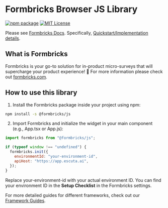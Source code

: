 # Formbricks Browser JS Library

[![npm package](https://img.shields.io/npm/v/@formbricks/js?style=flat-square)](https://www.npmjs.com/package/@formbricks/js)
[![MIT License](https://img.shields.io/badge/License-MIT-red.svg?style=flat-square)](https://opensource.org/licenses/MIT)

Please see [Formbricks Docs](https://formbricks.com/docs).
Specifically, [Quickstart/Implementation details](https://formbricks.com/docs/getting-started/quickstart-in-app-survey).

## What is Formbricks

Formbricks is your go-to solution for in-product micro-surveys that will supercharge your product experience! 🚀 For more information please check out [formbricks.com](https://formbricks.com).

## How to use this library

1. Install the Formbricks package inside your project using npm:

```bash
npm install -s @formbricks/js
```

2. Import Formbricks and initialize the widget in your main component (e.g., App.tsx or App.js):

```javascript
import formbricks from "@formbricks/js";

if (typeof window !== "undefined") {
  formbricks.init({
    environmentId: "your-environment-id",
    apiHost: "https://app.escuta.ai",
  });
}
```

Replace your-environment-id with your actual environment ID. You can find your environment ID in the **Setup Checklist** in the Formbricks settings.

For more detailed guides for different frameworks, check out our [Framework Guides](https://formbricks.com/docs/getting-started/framework-guides).
